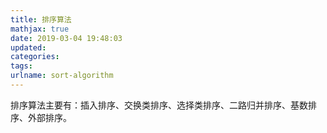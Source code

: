 ```yaml
---
title: 排序算法
mathjax: true
date: 2019-03-04 19:48:03
updated:
categories:
tags:
urlname: sort-algorithm
---
```




<!-- more -->

排序算法主要有：插入排序、交换类排序、选择类排序、二路归并排序、基数排序、外部排序。

